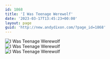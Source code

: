 ```yaml
---
id: 1868
title: 'I Was Teenage Werewolf'
date: '2023-03-17T13:45:23+00:00'
layout: page
guid: 'http://new.andydixon.com/?page_id=1868'
---
```


![I Was Teenage Werewolf](https://i0.wp.com/assets.g8x2.ldn.idrivee2-23.com/posters/I%20Was%20Teenage%20Werewolf%2001.jpg?w=1200&ssl=1 "I Was Teenage Werewolf")  
![I Was Teenage Werewolf](https://i0.wp.com/assets.g8x2.ldn.idrivee2-23.com/posters/I%20Was%20Teenage%20Werewolf%2002.jpg?w=1200&ssl=1 "I Was Teenage Werewolf")  
![I Was Teenage Werewolf](https://i0.wp.com/assets.g8x2.ldn.idrivee2-23.com/posters/I%20Was%20Teenage%20Werewolf%2003.jpg?w=1200&ssl=1 "I Was Teenage Werewolf")